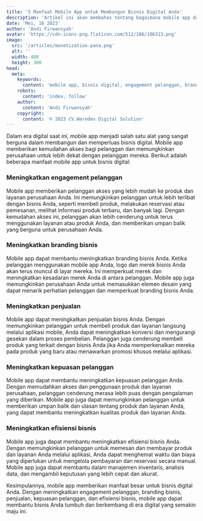 ```yaml
---
title: '5 Manfaat Mobile App untuk Membangun Bisnis Digital Anda'
description: 'Artikel ini akan membahas tentang bagaimana mobile app dapat memberikan manfaat besar bagi bisnis digital, seperti meningkatkan engagement pelanggan, branding bisnis, penjualan, kepuasan pelanggan, dan efisiensi bisnis. Artikel ini akan menjelaskan secara rinci manfaat yang dapat diperoleh bisnis digital dengan mengadopsi mobile app sebagai salah satu alat untuk memperluas bisnis mereka.'
date: 'Mei, 16 2023'
author: 'Andi Firwansyah'
avatar: 'https://cdn-icons-png.flaticon.com/512/186/186313.png'
image:
  src: '/articles/monetization-pana.png'
  alt: ''
  width: 400
  height: 300
head:
  meta:
    keywords:
      content: 'mobile app, bisnis digital, engagement pelanggan, branding, penjualan, kepuasan pelanggan, efisiensi bisnis'
    robots: 
      content: 'index, follow'
    author:
      content: 'Andi Firwansyah'
    copyright:
      content: '© 2023 CV.Waredev Digital Solution'
---
```


Dalam era digital saat ini, mobile app menjadi salah satu alat yang sangat berguna dalam membangun dan memperluas bisnis digital. Mobile app memberikan kemudahan akses bagi pelanggan dan memungkinkan perusahaan untuk lebih dekat dengan pelanggan mereka. Berikut adalah beberapa manfaat mobile app untuk bisnis digital:

### Meningkatkan engagement pelanggan
Mobile app memberikan pelanggan akses yang lebih mudah ke produk dan layanan perusahaan Anda. Ini memungkinkan pelanggan untuk lebih terlibat dengan bisnis Anda, seperti membeli produk, melakukan reservasi atau pemesanan, melihat informasi produk terbaru, dan banyak lagi. Dengan kemudahan akses ini, pelanggan akan lebih cenderung untuk terus menggunakan layanan atau produk Anda, dan memberikan umpan balik yang berguna untuk perusahaan Anda.

### Meningkatkan branding bisnis
Mobile app dapat membantu meningkatkan branding bisnis Anda. Ketika pelanggan menggunakan mobile app Anda, logo dan merek bisnis Anda akan terus muncul di layar mereka. Ini memperkuat merek dan meningkatkan kesadaran merek Anda di antara pelanggan. Mobile app juga memungkinkan perusahaan Anda untuk memasukkan elemen desain yang dapat menarik perhatian pelanggan dan memperkuat branding bisnis Anda.

### Meningkatkan penjualan
Mobile app dapat meningkatkan penjualan bisnis Anda. Dengan memungkinkan pelanggan untuk membeli produk dan layanan langsung melalui aplikasi mobile, Anda dapat meningkatkan konversi dan mengurangi gesekan dalam proses pembelian. Pelanggan juga cenderung membeli produk yang terkait dengan bisnis Anda jika Anda memperkenalkan mereka pada produk yang baru atau menawarkan promosi khusus melalui aplikasi.

### Meningkatkan kepuasan pelanggan
Mobile app dapat membantu meningkatkan kepuasan pelanggan Anda. Dengan memudahkan akses dan penggunaan produk dan layanan perusahaan, pelanggan cenderung merasa lebih puas dengan pengalaman yang diberikan. Mobile app juga dapat memungkinkan pelanggan untuk memberikan umpan balik dan ulasan tentang produk dan layanan Anda, yang dapat membantu meningkatkan kualitas produk dan layanan Anda.

### Meningkatkan efisiensi bisnis
Mobile app juga dapat membantu meningkatkan efisiensi bisnis Anda. Dengan memungkinkan pelanggan untuk memesan dan membayar produk dan layanan Anda melalui aplikasi, Anda dapat menghemat waktu dan biaya yang diperlukan untuk mengelola pembayaran dan reservasi secara manual. Mobile app juga dapat membantu dalam manajemen inventaris, analisis data, dan mengambil keputusan yang lebih cepat dan akurat.


Kesimpulannya, mobile app memberikan manfaat besar untuk bisnis digital Anda. Dengan meningkatkan engagement pelanggan, branding bisnis, penjualan, kepuasan pelanggan, dan efisiensi bisnis, mobile app dapat membantu bisnis Anda tumbuh dan berkembang di era digital yang semakin maju ini.
